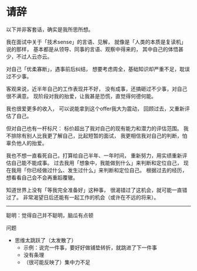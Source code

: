 # 请辞

以下并非客套话，确实是我所思所想。

我在面试中关于「技术sense」的言语、见解，
就像是「人类的本质是复读机」说的那样，
基本都是从领导、同事的言语、观察中得来的，
其中自己的体悟甚少，不过人云亦云。

对自己「优柔寡断」，遇事前后纠结，
想要考虑周全，基础知识却严重不足，耽误过不少事。

客观来说，近半年自己的工作表现并不好，
没有成事，还搞砸过不少事，对自己很不满意。
现阶段对我的抬爱，让我甚是恐慌，直觉得何德何能。

我也很爱更多的收入，
可以说能拿到这个offer我大为震动，
回顾过去，又重新评估了自己。

但对自己也有一杆标尺：
标价超出了我对自己的现有能力和潜力的评估范围。
我不排除有别人比我更了解自己，比起短暂的面试，
我更相信我对自己的判断，怕辜负他人的抬爱。

我也不想一直看死自己，打算给自己半年、一年时间，
重新努力，用实绩重新评估自己能不能成事。
过去我用「想象中，我能做到什么」来判断和定位自己，
现在我用「你已经做过什么、发生过什么」来判断和定位自己。
根据过去的经历，想看看自己会不会再重蹈覆辙。

知道世界上没有「等我完全准备好」这种事，
很渴错过了这机会，就可能一直错过了。
非常渴望日后还能有一起工作的机会（或许在不远的将来）。

---

聪明：觉得自己并不聪明，脑瓜有点顿

问题

- 思维太跳跃了（太发散了）
    - 示例：说完一件事，要好好做铺垫转折，就跳进了下一件事
    - 没有条理
    - （很可能反映了）集中力不足
